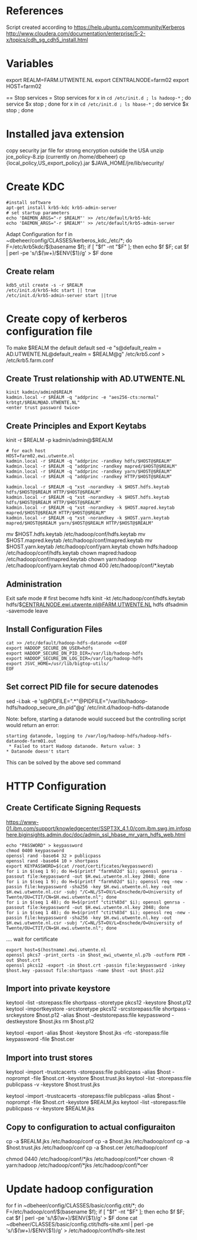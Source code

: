 
# References
Script created according to
https://help.ubuntu.com/community/Kerberos
http://www.cloudera.com/documentation/enterprise/5-2-x/topics/cdh_sg_cdh5_install.html

# Variables
export REALM=FARM.UTWENTE.NL
export CENTRALNODE=farm02
export HOST=farm02


== Stop services =
Stop services
for x in `cd /etc/init.d ; ls hadoop-*` ; do service $x stop ; done
for x in `cd /etc/init.d ; ls hbase-*` ; do service $x stop ; done

# Installed java extension
copy security jar file for strong encryption outside the USA
<On every node>
unzip jce_policy-8.zip (currently on /home/dbeheer)
cp {local_policy,US_export_policy}.jar $JAVA_HOME/jre/lib/security/

# Create KDC
    #install software
    apt-get install krb5-kdc krb5-admin-server
    # set startup parameters
    echo 'DAEMON_ARGS="-r $REALM"' >> /etc/default/krb5-kdc
    echo 'DAEMON_ARGS="-r $REALM"' >> /etc/default/krb5-admin-server

Adapt Configuration
    for f in ~dbeheer/config/CLASSES/kerberos_kdc_/etc/*; do 
    	F=/etc/krb5kdc/$(basename $f); 
    	if [ "$f" -nt "$F" ]; then
    		echo $f $F; 
    		cat $f | perl -pe 's/\$(\w+)/$ENV{$1}/g' > $F
    done

## Create relam
    kdb5_util create -s -r $REALM
    /etc/init.d/krb5-kdc start || true
    /etc/init.d/krb5-admin-server start ||true

# Create copy of kerberos configuration file
To make $REALM the default default
    sed -e "s@default_realm = AD.UTWENTE.NL@default_realm = $REALM@g" /etc/krb5.conf > /etc/krb5.farm.conf


## Create Trust relationship with AD.UTWENTE.NL
    kinit kadmin/admin@$REALM
    kadmin.local -r $REALM -q "addprinc -e "aes256-cts:normal" krbtgt/$REALM@AD.UTWENTE.NL"
    <enter trust password twice>

## Create Principles and Export Keytabs
<on kdc server>
    kinit -r $REALM -p kadmin/admin@$REALM
    <enter new password>

    # for each host 
    HOST=farm02.ewi.utwente.nl
    kadmin.local -r $REALM -q "addprinc -randkey hdfs/$HOST@$REALM"
    kadmin.local -r $REALM -q "addprinc -randkey mapred/$HOST@$REALM"
    kadmin.local -r $REALM -q "addprinc -randkey yarn/$HOST@$REALM"
    kadmin.local -r $REALM -q "addprinc -randkey HTTP/$HOST@$REALM"

    kadmin.local -r $REALM -q "xst -norandkey -k $HOST.hdfs.keytab hdfs/$HOST@$REALM HTTP/$HOST@$REALM"
    kadmin.local -r $REALM -q "xst -norandkey -k $HOST.hdfs.keytab hdfs/$HOST@$REALM HTTP/$HOST@$REALM"
    kadmin.local -r $REALM -q "xst -norandkey -k $HOST.mapred.keytab mapred/$HOST@$REALM HTTP/$HOST@$REALM"
    kadmin.local -r $REALM -q "xst -norandkey -k $HOST.yarn.keytab mapred/$HOST@$REALM yarn/$HOST@$REALM HTTP/$HOST@$REALM"

<on each server>
    mv $HOST.hdfs.keytab /etc/hadoop/conf/hdfs.keytab
    mv $HOST.mapred.keytab /etc/hadoop/conf/mapred.keytab
    mv $HOST.yarn.keytab /etc/hadoop/conf/yarn.keytab
    chown hdfs:hadoop /etc/hadoop/conf/hdfs.keytab
    chown mapred:hadoop /etc/hadoop/conf/mapred.keytab
    chown yarn:hadoop /etc/hadoop/conf/yarn.keytab
    chmod 400 /etc/hadoop/conf/*.keytab

## Administration 
Exit safe mode
    # first become hdfs
    kinit -kt /etc/hadoop/conf/hdfs.keytab hdfs/$CENTRALNODE.ewi.utwente.nl@FARM.UTWENTE.NL
    hdfs dfsadmin -savemode leave

## Install Configuration Files
    cat >> /etc/default/hadoop-hdfs-datanode <<EOF
    export HADOOP_SECURE_DN_USER=hdfs
    export HADOOP_SECURE_DN_PID_DIR=/var/lib/hadoop-hdfs
    export HADOOP_SECURE_DN_LOG_DIR=/var/log/hadoop-hdfs
    export JSVC_HOME=/usr/lib/bigtop-utils/
    EOF 

## Set correct PID file for secure datenodes
<on each datanode>
    sed -i.bak -e 's@PIDFILE=".*"@PIDFILE="/var/lib/hadoop-hdfs/hadoop_secure_dn.pid"@g' /etc/init.d/hadoop-hdfs-datanode

Note:
before, starting a datanode would succeed but the controlling script would return an error:
```
starting datanode, logging to /var/log/hadoop-hdfs/hadoop-hdfs-datanode-farm01.out
 * Failed to start Hadoop datanode. Return value: 3
* Datanode doesn't start
```
This can be solved by the above sed command

# HTTP Configuration

## Create Certificate Signing Requests
https://www-01.ibm.com/support/knowledgecenter/SSPT3X_4.1.0/com.ibm.swg.im.infosphere.biginsights.admin.doc/doc/admin_ssl_hbase_mr_yarn_hdfs_web.html

    echo "PASSWORD" > keypassword
    chmod 0400 keypassword
    openssl rand -base64 32 > publicpass
    openssl rand -base64 10 > shortpass
    export KEYPASSWORD=$(cat /root/certificates/keypassword)
    for i in $(seq 1 9); do H=$(printf "farm%02d" $i); openssl genrsa -passout file:keypassword -out $H.ewi.utwente.nl.key 2048; done
    for i in $(seq 1 9); do H=$(printf "farm%02d" $i); openssl req -new -passin file:keypassword -sha256 -key $H.ewi.utwente.nl.key -out $H.ewi.utwente.nl.csr -subj "/C=NL/ST=OV/L=Enschede/O=University of Twente/OU=CTIT/CN=$H.ewi.utwente.nl"; done
    for i in $(seq 1 48); do H=$(printf "ctit%03d" $i); openssl genrsa -passout file:keypassword -out $H.ewi.utwente.nl.key 2048; done
    for i in $(seq 1 48); do H=$(printf "ctit%03d" $i); openssl req -new -passin file:keypassword -sha256 -key $H.ewi.utwente.nl.key -out $H.ewi.utwente.nl.csr -subj "/C=NL/ST=OV/L=Enschede/O=University of Twente/OU=CTIT/CN=$H.ewi.utwente.nl"; done

.... wait for certificate

    export host=$(hostname).ewi.utwente.nl
    openssl pkcs7 -print_certs -in $host_ewi_utwente_nl.p7b -outform PEM -out $host.crt
    openssl pkcs12 -export -in $host.crt -passin file:keypassword -inkey $host.key -passout file:shortpass -name $host -out $host.p12

## Import into private keystore
keytool -list -storepass:file shortpass -storetype pkcs12 -keystore $host.p12 
keytool -importkeystore -srcstoretype pkcs12 -srcstorepass:file shortpass -srckeystore $host.p12 -alias $host -deststorepass:file keypassword  -destkeystore $host.jks
rm $host.p12

keytool -export -alias $host -keystore $host.jks -rfc -storepass:file keypassword -file $host.cer

## Import into trust stores
keytool -import -trustcacerts -storepass:file publicpass -alias $host -noprompt -file $host.crt -keystore $host.trust.jks
keytool -list -storepass:file publicpass -v -keystore $host.trust.jks

keytool -import -trustcacerts -storepass:file publicpass -alias $host -noprompt -file $host.crt -keystore $REALM.jks
keytool -list -storepass:file publicpass -v -keystore $REALM.jks 

## Copy to configuration to actual configuraiton
cp -a $REALM.jks /etc/hadoop/conf
cp -a $host.jks /etc/hadoop/conf
cp -a $host.trust.jks /etc/hadoop/conf
cp -a $host.cer /etc/hadoop/conf

chmod 0440 /etc/hadoop/conf/*jks /etc/hadoop/conf/*cer
chown -R yarn:hadoop /etc/hadoop/conf/*jks /etc/hadoop/conf/*cer

# Update hadoop configuration
for f in ~dbeheer/config/CLASSES/basic/config.ctit/*; do 
	F=/etc/hadoop/conf/$(basename $f); 
	if [ "$f" -nt "$F" ]; then
		echo $f $F; 
		cat $f | perl -pe 's/\$(\w+)/$ENV{$1}/g' > $F
done
cat ~dbeheer/CLASSES/basic/config.ctit/hdfs-site.xml | perl -pe 's/\$(\w+)/$ENV{$1}/g' > /etc/hadoop/conf/hdfs-site.test